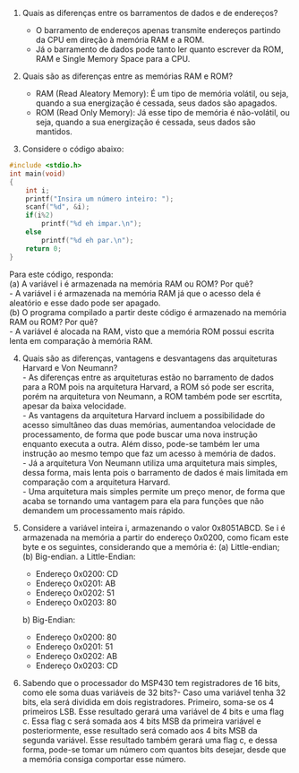 1.	Quais as diferenças entre os barramentos de dados e de endereços?
	- O barramento de endereços apenas transmite endereços partindo da CPU em direção à memória RAM e a ROM.
	- Já o barramento de dados pode tanto ler quanto escrever da ROM, RAM e Single Memory Space para a CPU.

2.	Quais são as diferenças entre as memórias RAM e ROM?
	- RAM (Read Aleatory Memory): É um tipo de memória volátil, ou seja, quando a sua energização é cessada, seus dados são apagados.
	- ROM (Read Only Memory): Já esse tipo de memória é não-volátil, ou seja, quando a sua energização é cessada, seus dados são mantidos.

3.	Considere o código abaixo:

```C
#include <stdio.h>
int main(void)
{
	int i;
	printf("Insira um número inteiro: ");
	scanf("%d", &i);
	if(i%2)
		printf("%d eh impar.\n");
	else
		printf("%d eh par.\n");
	return 0;
}
```

Para este código, responda:\
	(a) A variável i é armazenada na memória RAM ou ROM? Por quê?\
	- A variável i é armazenada na memória RAM já que o acesso dela é aleatório e esse dado pode ser apagado.\
	(b) O programa compilado a partir deste código é armazenado na memória RAM ou ROM? Por quê?\
	- A variável é alocada na RAM, visto que a memória ROM possui escrita lenta em comparação à memória RAM.
		
4.	Quais são as diferenças, vantagens e desvantagens das arquiteturas Harvard e Von Neumann?\
		- As diferenças entre as arquiteturas estão no barramento de dados para a ROM pois na arquitetura Harvard, a ROM só pode ser escrita, porém na arquitetura von Neumann, a ROM também pode ser escrtita, apesar da baixa velocidade.\
		- As vantagens da arquitetura Harvard incluem a possibilidade do acesso simultâneo das duas memórias, aumentandoa velocidade de processamento, de forma que pode buscar uma nova instrução enquanto executa a outra. Além disso, pode-se também ler uma instrução ao mesmo tempo que faz um acesso à memória de dados.\
		- Já a arquitetura Von Neumann utiliza uma arquitetura mais simples, dessa forma, mais lenta pois o barramento de dados é mais limitada em comparação com a arquitetura Harvard.\
		- Uma arquitetura mais simples permite um preço menor, de forma que acaba se tornando uma vantagem para ela para funções que não demandem um processamento mais rápido.
		
5.	Considere a variável inteira i, armazenando o valor 0x8051ABCD. Se i é armazenada na memória a partir do endereço 0x0200, como ficam este byte e os seguintes, considerando que a memória é: (a) Little-endian; (b) Big-endian.
	a Little-Endian:
	- Endereço 0x0200: CD 
	- Endereço 0x0201: AB
	- Endereço 0x0202: 51
	- Endereço 0x0203: 80
	
	b) Big-Endian:
	- Endereço 0x0200: 80 
	- Endereço 0x0201: 51
	- Endereço 0x0202: AB
	- Endereço 0x0203: CD
	
6.	Sabendo que o processador do MSP430 tem registradores de 16 bits, como ele soma duas variáveis de 32 bits?\- Caso uma variável tenha 32 bits, ela será dividida em dois registradores. Primeiro, soma-se os 4 primeiros LSB. Esse resultado gerará uma variável de 4 bits e uma flag c. Essa flag c será somada aos 4 bits MSB da primeira variável e posteriormente, esse resultado será comado aos 4 bits MSB da segunda variável. Esse resultado também gerará uma flag c, e dessa forma, pode-se tomar um número com quantos bits desejar, desde que a memória consiga comportar esse número.
